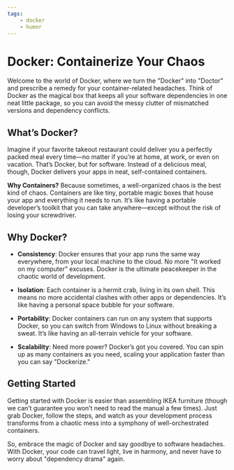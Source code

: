```yaml
---
tags:
    - docker
    - humor
---
```

# Docker: Containerize Your Chaos

Welcome to the world of Docker, where we turn the "Docker" into "Doctor" and prescribe a remedy for your container-related headaches. Think of Docker as the magical box that keeps all your software dependencies in one neat little package, so you can avoid the messy clutter of mismatched versions and dependency conflicts.

## What’s Docker?

Imagine if your favorite takeout restaurant could deliver you a perfectly packed meal every time—no matter if you’re at home, at work, or even on vacation. That’s Docker, but for software. Instead of a delicious meal, though, Docker delivers your apps in neat, self-contained containers.

**Why Containers?** Because sometimes, a well-organized chaos is the best kind of chaos. Containers are like tiny, portable magic boxes that house your app and everything it needs to run. It’s like having a portable developer’s toolkit that you can take anywhere—except without the risk of losing your screwdriver.

## Why Docker?

- **Consistency**: Docker ensures that your app runs the same way everywhere, from your local machine to the cloud. No more "It worked on my computer" excuses. Docker is the ultimate peacekeeper in the chaotic world of development.
  
- **Isolation**: Each container is a hermit crab, living in its own shell. This means no more accidental clashes with other apps or dependencies. It’s like having a personal space bubble for your software.
  
- **Portability**: Docker containers can run on any system that supports Docker, so you can switch from Windows to Linux without breaking a sweat. It’s like having an all-terrain vehicle for your software.

- **Scalability**: Need more power? Docker’s got you covered. You can spin up as many containers as you need, scaling your application faster than you can say "Dockerize."

## Getting Started

Getting started with Docker is easier than assembling IKEA furniture (though we can’t guarantee you won’t need to read the manual a few times). Just grab Docker, follow the steps, and watch as your development process transforms from a chaotic mess into a symphony of well-orchestrated containers.

So, embrace the magic of Docker and say goodbye to software headaches. With Docker, your code can travel light, live in harmony, and never have to worry about "dependency drama" again.
